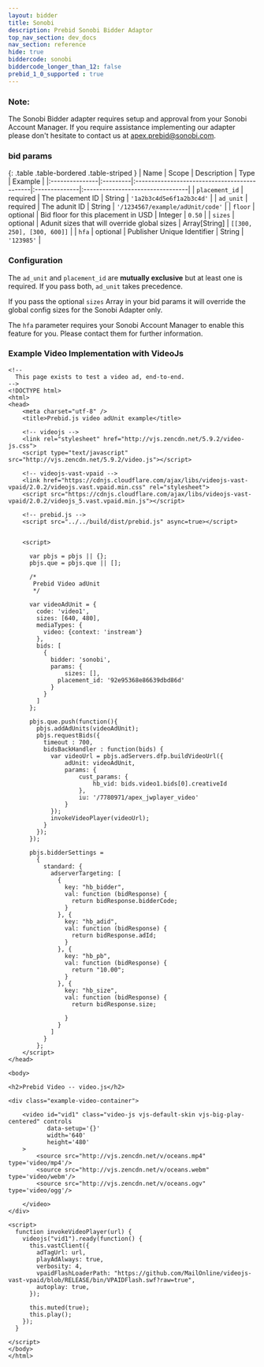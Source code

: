 ```yaml
---
layout: bidder
title: Sonobi
description: Prebid Sonobi Bidder Adaptor
top_nav_section: dev_docs
nav_section: reference
hide: true
biddercode: sonobi
biddercode_longer_than_12: false
prebid_1_0_supported : true
---
```


### Note:
The Sonobi Bidder adapter requires setup and approval from your Sonobi Account Manager. If you require assistance 
implementing our adapter please don't hesitate to contact us at apex.prebid@sonobi.com.

### bid params

{: .table .table-bordered .table-striped }
| Name           | Scope    | Description                                  | Type          | Example                          |
|:---------------|:---------|:---------------------------------------------|:--------------|:---------------------------------|
| `placement_id` | required | The placement ID                             | String        | `'1a2b3c4d5e6f1a2b3c4d'`         |
| `ad_unit`      | required | The adunit ID                                | String        | `'/1234567/example/adUnit/code'` |
| `floor`        | optional | Bid floor for this placement in USD          | Integer       | `0.50`                           |
| `sizes`        | optional | Adunit sizes that will override global sizes | Array[String] | `[[300, 250], [300, 600]]`       |
| `hfa`          | optional | Publisher Unique Identifier                  | String        | `'123985'`                       |

### Configuration

The `ad_unit` and `placement_id` are **mutually exclusive** but at least one is required. If you pass both, `ad_unit` takes precedence. 

If you pass the optional `sizes` Array in your bid params it will override the global config sizes for the Sonobi Adapter only.

The `hfa` parameter requires your Sonobi Account Manager to enable this feature for you. Please contact them for further information.

### Example Video Implementation with VideoJs
```
<!--
  This page exists to test a video ad, end-to-end.
-->
<!DOCTYPE html>
<html>
<head>
    <meta charset="utf-8" />
    <title>Prebid.js video adUnit example</title>

    <!-- videojs -->
    <link rel="stylesheet" href="http://vjs.zencdn.net/5.9.2/video-js.css">
    <script type="text/javascript" src="http://vjs.zencdn.net/5.9.2/video.js"></script>

    <!-- videojs-vast-vpaid -->
    <link href="https://cdnjs.cloudflare.com/ajax/libs/videojs-vast-vpaid/2.0.2/videojs.vast.vpaid.min.css" rel="stylesheet">
    <script src="https://cdnjs.cloudflare.com/ajax/libs/videojs-vast-vpaid/2.0.2/videojs_5.vast.vpaid.min.js"></script>

    <!-- prebid.js -->
    <script src="../../build/dist/prebid.js" async=true></script>


    <script>

      var pbjs = pbjs || {};
      pbjs.que = pbjs.que || [];

      /*
       Prebid Video adUnit
       */

      var videoAdUnit = {
        code: 'video1',
        sizes: [640, 480],
        mediaTypes: {
          video: {context: 'instream'}
        },
        bids: [
          {
            bidder: 'sonobi',
            params: {
            	sizes: [],
              placement_id: '92e95368e86639dbd86d'
            }
          }
        ]
      };

      pbjs.que.push(function(){
        pbjs.addAdUnits(videoAdUnit);
        pbjs.requestBids({
          timeout : 700,
          bidsBackHandler : function(bids) {
            var videoUrl = pbjs.adServers.dfp.buildVideoUrl({
                adUnit: videoAdUnit,
                params: {
                    cust_params: {
                        hb_vid: bids.video1.bids[0].creativeId
                    },
                    iu: '/7780971/apex_jwplayer_video'
                }
            });
            invokeVideoPlayer(videoUrl);
          }
        });
      });

      pbjs.bidderSettings =
        {
          standard: {
            adserverTargeting: [
              {
                key: "hb_bidder",
                val: function (bidResponse) {
                  return bidResponse.bidderCode;
                }
              }, {
                key: "hb_adid",
                val: function (bidResponse) {
                  return bidResponse.adId;
                }
              }, {
                key: "hb_pb",
                val: function (bidResponse) {
                  return "10.00";
                }
              }, {
                key: "hb_size",
                val: function (bidResponse) {
                  return bidResponse.size;

                }
              }
            ]
          }
        };
    </script>
</head>

<body>

<h2>Prebid Video -- video.js</h2>

<div class="example-video-container">

    <video id="vid1" class="video-js vjs-default-skin vjs-big-play-centered" controls
           data-setup='{}'
           width='640'
           height='480'
    >
        <source src="http://vjs.zencdn.net/v/oceans.mp4" type='video/mp4'/>
        <source src="http://vjs.zencdn.net/v/oceans.webm" type='video/webm'/>
        <source src="http://vjs.zencdn.net/v/oceans.ogv" type='video/ogg'/>

    </video>
</div>

<script>
  function invokeVideoPlayer(url) {
    videojs("vid1").ready(function() {
      this.vastClient({
        adTagUrl: url,
        playAdAlways: true,
        verbosity: 4,
        vpaidFlashLoaderPath: "https://github.com/MailOnline/videojs-vast-vpaid/blob/RELEASE/bin/VPAIDFlash.swf?raw=true",
        autoplay: true,
      });

      this.muted(true);
      this.play();
    });
  }

</script>
</body>
</html>

```

